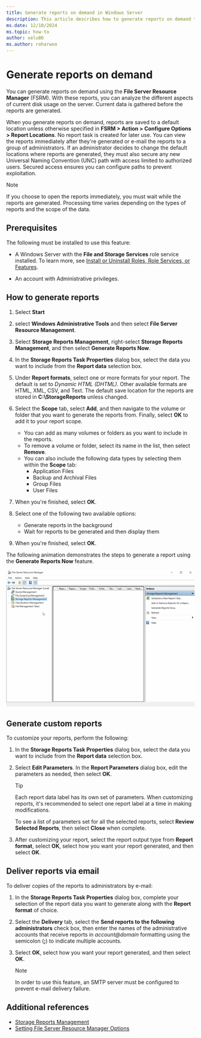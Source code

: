 ```yaml
---
title: Generate reports on demand in Windows Server
description: This article describes how to generate reports on demand to analyze disk usage in the Windows Server environment using FSRM (File Server Resource Manager).
ms.date: 12/10/2024
ms.topic: how-to
author: xelu86
ms.author: roharwoo
---
```


# Generate reports on demand

You can generate reports on demand using the **File Server Resource Manager** (FSRM). With these reports, you can analyze the different aspects of current disk usage on the server. Current data is gathered before the reports are generated.

When you generate reports on demand, reports are saved to a default location unless otherwise specified in **FSRM > Action > Configure Options > Report Locations**. No report task is created for later use. You can view the reports immediately after they're generated or e-mail the reports to a group of administrators. If an administrator decides to change the default locations where reports are generated, they must also secure any new Universal Naming Convention (UNC) path with access limited to authorized users. Secured access ensures you can configure paths to prevent exploitation.

> [!NOTE]
> If you choose to open the reports immediately, you must wait while the reports are generated. Processing time varies depending on the types of reports and the scope of the data.

## Prerequisites

The following must be installed to use this feature:

- A Windows Server with the **File and Storage Services** role service installed. To learn more, see [Install or Uninstall Roles, Role Services, or Features](/windows-server/administration/server-manager/install-or-uninstall-roles-role-services-or-features).

- An account with Administrative privileges.

## How to generate reports

1. Select **Start**

1. select **Windows Administrative Tools** and then select **File Server Resource Management**.

1. Select **Storage Reports Management**, right-select **Storage Reports Management**, and then select **Generate Reports Now**.

1. In the **Storage Reports Task Properties** dialog box, select the data you want to include from the **Report data** selection box.

1. Under **Report formats**, select one or more formats for your report. The default is set to _Dynamic HTML (DHTML)_. Other available formats are HTML, XML, CSV, and Text. The default save location for the reports are stored in **C:\StorageReports** unless changed.

1. Select the **Scope** tab, select **Add**, and then navigate to the volume or folder that you want to generate the reports from. Finally, select **OK** to add it to your report scope.
   - You can add as many volumes or folders as you want to include in the reports.
   - To remove a volume or folder, select its name in the list, then select **Remove**.
   - You can also include the following data types by selecting them within the **Scope** tab:
      - Application Files
      - Backup and Archival Files
      - Group Files
      - User Files

1. When you're finished, select **OK**.

1. Select one of the following two available options:
   - Generate reports in the background
   - Wait for reports to be generated and then display them
1. When you're finished, select **OK**.

The following animation demonstrates the steps to generate a report using the **Generate Reports Now** feature.

![A video demonstrating how to generate a report using the generate reports now feature in the File Server Resource Manager for Windows Server.](../media/generate-reports-now-gif.gif)

## Generate custom reports

To customize your reports, perform the following:

1. In the **Storage Reports Task Properties** dialog box, select the data you want to include from the **Report data** selection box.

1. Select **Edit Parameters**. In the **Report Parameters** dialog box, edit the parameters as needed, then select **OK**.

   > [!TIP]
   > Each report data label has its own set of parameters. When customizing reports, it's recommended to select one report label at a time in making modifications.
   >
   > To see a list of parameters set for all the selected reports, select **Review Selected Reports**, then select **Close** when complete.

1. After customizing your report, select the report output type from **Report format**, select **OK**, select how you want your report generated, and then select **OK**.

## Deliver reports via email

To deliver copies of the reports to administrators by e-mail:

1. In the **Storage Reports Task Properties** dialog box, complete your selection of the report data you want to generate along with the **Report format** of choice.

1. Select the **Delivery** tab, select the **Send reports to the following administrators** check box, then enter the names of the administrative accounts that receive reports in _account@domain_ formatting using the semicolon (**;**) to indicate multiple accounts.

1. Select **OK**, select how you want your report generated, and then select **OK**.

   > [!NOTE]
   > In order to use this feature, an SMTP server must be configured to prevent e-mail delivery failure.

## Additional references

- [Storage Reports Management](storage-reports-management.md)
- [Setting File Server Resource Manager Options](setting-file-server-resource-manager-options.md)
